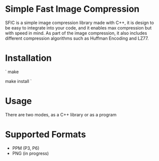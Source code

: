 # Simple Fast Image Compression
SFIC is a simple image compression library made with C++, it
is design to be easy to integrate into your code, and it enables max compression
but with speed in mind. As part of the image compression, it also includes
different compression algorithms such as Huffman Encoding and LZ77.


# Installation
`
make

make install
`
# Usage
There are two modes, as a C++ library or as a program

# Supported Formats
* PPM (P3, P6)
* PNG (in progress)
